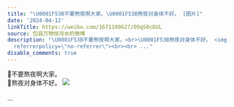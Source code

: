 ```yaml
---
title: "\U0001F53B不要熬夜啊大家。\U0001F53B熬夜对身体不好。 [图片]"
date: '2024-04-12'
linkTitle: https://weibo.com/1671109627/O9qS0cDUL
source: 包容万物恒河水的微博
description: "\U0001F53B不要熬夜啊大家。<br>\U0001F53B熬夜对身体不好。 <img style=\"\" src=\"https://tvax4.sinaimg.cn/large/639b1bfbly1hooh8vzbxcj20lc0gkwgp.jpg\"
  referrerpolicy=\"no-referrer\"><br><br> ..."
disable_comments: true
---
```

🔻不要熬夜啊大家。<br>🔻熬夜对身体不好。 <img style="" src="https://tvax4.sinaimg.cn/large/639b1bfbly1hooh8vzbxcj20lc0gkwgp.jpg" referrerpolicy="no-referrer"><br><br> ...